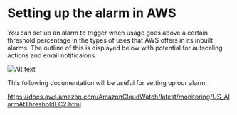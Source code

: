 # Setting up the alarm in AWS


You can set up an alarm to trigger when usage goes above a certain threshold percentage in the types of uses that AWS offers in its inbuilt alarms. The outline of this is displayed below with potential for autscaling actions and email notificaions.

![Alt text](pics/alarmsdiagram "a title")

This following documentation will be useful for setting up our alarm.

https://docs.aws.amazon.com/AmazonCloudWatch/latest/monitoring/US_AlarmAtThresholdEC2.html

